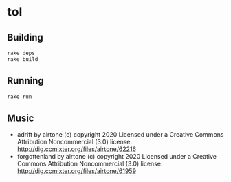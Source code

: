 # tol

## Building

```sh
rake deps
rake build
```

## Running

```sh
rake run
```

## Music

- adrift by airtone (c) copyright 2020 Licensed under a Creative Commons Attribution Noncommercial  (3.0) license. http://dig.ccmixter.org/files/airtone/62216
- forgottenland by airtone (c) copyright 2020 Licensed under a Creative Commons Attribution Noncommercial  (3.0) license. http://dig.ccmixter.org/files/airtone/61959 